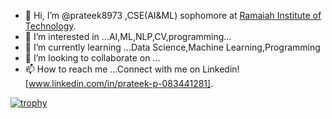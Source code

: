 - 👋 Hi, I’m @prateek8973 ,CSE(AI&ML) sophomore at [Ramaiah Institute of Technology](https://www.msrit.edu).
- 👀 I’m interested in ...AI,ML,NLP,CV,programming...
- 🌱 I’m currently learning ...Data Science,Machine Learning,Programming
- 💞️ I’m looking to collaborate on ...
- 📫 How to reach me ...Connect with me on Linkedin![www.linkedin.com/in/prateek-p-083441281].
  
[![trophy](https://github-profile-trophy.vercel.app/?username=prateek8973)](https://github.com/ryo-ma/github-profile-trophy)

<!---
prateek8973/prateek8973 is a ✨ special ✨ repository because its `README.md` (this file) appears on your GitHub profile.
You can click the Preview link to take a look at your changes.
--->
